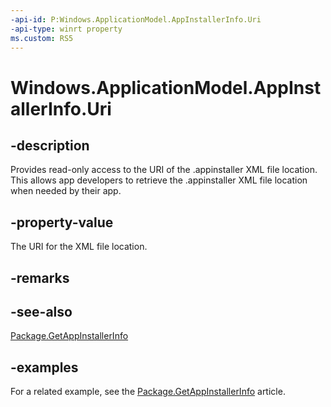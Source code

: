```yaml
---
-api-id: P:Windows.ApplicationModel.AppInstallerInfo.Uri
-api-type: winrt property
ms.custom: RS5
---
```


<!-- Property syntax.
public Uri Uri { get; }
-->

# Windows.ApplicationModel.AppInstallerInfo.Uri

## -description
Provides read-only access to the URI of the .appinstaller XML file location. This allows app developers to retrieve the .appinstaller XML file location when needed by their app.

## -property-value

The URI for the XML file location.

## -remarks

## -see-also
[Package.GetAppInstallerInfo](package_getappinstallerinfo_627300881.md)

## -examples

For a related example, see the [Package.GetAppInstallerInfo](package_getappinstallerinfo_627300881.md) article.
